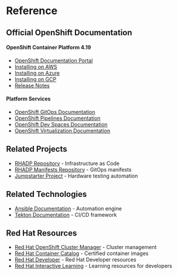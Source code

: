 # Reference

## Official OpenShift Documentation

#### OpenShift Container Platform 4.19
- [OpenShift Documentation Portal](https://docs.redhat.com/en/documentation/openshift_container_platform/)
- [Installing on AWS](https://docs.redhat.com/en/documentation/openshift_container_platform/4.19/html/installing_on_aws/index)
- [Installing on Azure](https://docs.redhat.com/en/documentation/openshift_container_platform/4.19/html-single/installing_on_azure/index)
- [Installing on GCP](https://docs.redhat.com/en/documentation/openshift_container_platform/4.19/html-single/installing_on_gcp/index)
- [Release Notes](https://docs.redhat.com/en/documentation/openshift_container_platform/4.19/html/release_notes/index)

#### Platform Services
- [OpenShift GitOps Documentation](https://docs.redhat.com/en/documentation/red_hat_openshift_gitops)
- [OpenShift Pipelines Documentation](https://docs.redhat.com/en/documentation/red_hat_openshift_pipelines/)
- [OpenShift Dev Spaces Documentation](https://docs.redhat.com/en/documentation/red_hat_openshift_dev_spaces)
- [OpenShift Virtualization Documentation](https://docs.redhat.com/en/documentation/openshift_container_platform/4.19#Virtualization)

## Related Projects

- [RHADP Repository](https://github.com/rhadp/rhadp) - Infrastructure as Code
- [RHADP Manifests Repository](https://github.com/rhadp/rhadp-manifests) - GitOps manifests
- [Jumpstarter Project](https://github.com/jumpstarter-dev) - Hardware testing automation

## Related Technologies
- [Ansible Documentation](https://docs.ansible.com/) - Automation engine
- [Tekton Documentation](https://tekton.dev/docs/) - CI/CD framework

## Red Hat Resources
- [Red Hat OpenShift Cluster Manager](https://console.redhat.com/openshift) - Cluster management
- [Red Hat Container Catalog](https://catalog.redhat.com/software/containers/explore) - Certified container images
- [Red Hat Developer](https://developers.redhat.com/) - Red Hat Developer resources
- [Red Hat Interactive Learning](https://developers.redhat.com/learn) -  Learning resources for developers


